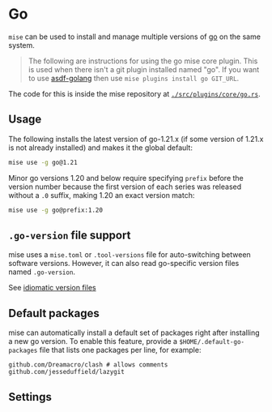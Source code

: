 # Go

`mise` can be used to install and manage multiple versions of [go](https://golang.org/) on the same system.

> The following are instructions for using the go mise core plugin. This is used when there isn't a
> git plugin installed named "go". If you want to use [asdf-golang](https://github.com/kennyp/asdf-golang)
> then use `mise plugins install go GIT_URL`.

The code for this is inside the mise repository at
[`./src/plugins/core/go.rs`](https://github.com/jdx/mise/blob/main/src/plugins/core/go.rs).

## Usage

The following installs the latest version of go-1.21.x (if some version of 1.21.x is not already
installed) and makes it the global default:

```sh
mise use -g go@1.21
```

Minor go versions 1.20 and below require specifying `prefix` before the version number because the
first version of each series was released without a `.0` suffix, making 1.20 an exact version match:

```sh
mise use -g go@prefix:1.20
```

## `.go-version` file support

mise uses a `mise.toml` or `.tool-versions` file for auto-switching between software versions.
However, it can also read go-specific version files named `.go-version`.

See [idiomatic version files](/configuration.html#idiomatic-version-files)

## Default packages

mise can automatically install a default set of packages right after installing a new go version.
To enable this feature, provide a `$HOME/.default-go-packages` file that lists one packages per
line, for example:

```text
github.com/Dreamacro/clash # allows comments
github.com/jesseduffield/lazygit
```

## Settings

<script setup>
import Settings from '/components/settings.vue';
</script>
<Settings child="go" :level="3" />
